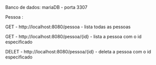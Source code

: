Banco de dados: mariaDB - porta 3307

Pessoa :

GET - http://localhost:8080/pessoa - lista todas as pessoas

GET - http://localhost:8080/pessoa/{id} - lista a pessoa com o id especificado 

DELET - http://localhost:8080/pessoa/{id} - deleta a pessoa com o id especificado 
